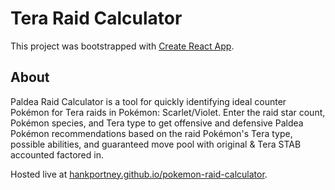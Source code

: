 # Tera Raid Calculator

This project was bootstrapped with [Create React App](https://github.com/facebook/create-react-app).

## About

Paldea Raid Calculator is a tool for quickly identifying ideal counter Pokémon for Tera raids in Pokémon: Scarlet/Violet.
Enter the raid star count, Pokémon species, and Tera type to get offensive and defensive Paldea Pokémon recommendations based on the raid Pokémon's Tera type, possible abilities, and guaranteed move pool with original & Tera STAB accounted factored in.

Hosted live at [hankportney.github.io/pokemon-raid-calculator](https://hankportney.github.io/pokemon-raid-calculator).
